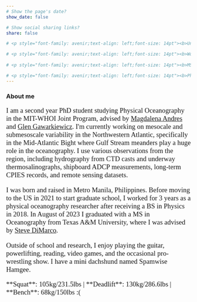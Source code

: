```yaml
---
# Show the page's date?
show_date: false

# Show social sharing links?
share: false

# <p style="font-family: avenir;text-align: left;font-size: 14pt"><b>Undergrad:</b> I was born and raised in the Philippines, specifically in Metro Manila. In 2018, I graduated from the National Institute of Physics of the University of the Philippines Diliman with a BS in Physics. For my undergraduate thesis, I worked in the Photonics Research Laboratory; a description of my research can be found <a href="https://ysabelwang.github.io/research/research_opticalencryption/" target="_blank">here</a>.

# <p style="font-family: avenir;text-align: left;font-size: 14pt"><b>Work as a research associate:</b> Afterwards, I worked for 3 years at the <a href="https://msi.upd.edu.ph" target="_blank">Marine Science Institute</a> as a research associate in the Physical Oceanography Laboratory, led by <a href="https://msi.upd.edu.ph/faculty/cesar-l-villanoy/" target="_blank">Cesar Villanoy</a>. I participated in a number of field surveys around the Philippines, working on research cruises, piloting autonomous vehicles, setting up HF radar, and developing numerical models. My major project involving <a href = "https://ysabelwang.github.io/research/research_connectivity/" target="_blank">harmful algal bloom dynamics</a> resulted in a <a href="https://ysabelwang.github.io/publication/punongbayan-2022-connections/" target="_blank">publication in the journal <i>Harmful Algae</i></a> of which I am second author.</p>
 
# <p style="font-family: avenir;text-align: left;font-size: 14pt"><b>MS in Texas A&M:</b> In 2021, I moved to the US to begin my MS Oceanography program at Texas A&M University with <a href="https://ocean.tamu.edu/people/profiles/faculty/dimarcosteve.html" target="_blank">Steve DiMarco</a> as my adviser. For two years I worked in the <a href="https://gerg.tamu.edu" target="_blank">Geochemical and Environmental Research Group</a> where I learned a great deal about operational oceanography. On top of being able to work directly and learn from the engineers and techs who work on the <a href = "https://tabs.gerg.tamu.edu/" target="_blank">TABS buoys</a> that monitor the coastal northwestern Gulf of Mexico, I also worked on the software and hardware integration of the university's Liquid Robotics WaveGlider SV3 as part of the <a href="https://oceanacidification.noaa.gov/funded-projects/ocean-acidification-interactions-in-the-gulf-of-mexico/" target="_blank">NOAA Ocean Acidification Program</a>. I was also able to participate in <a href="https://artsci.tamu.edu/news/2022/11/texas-aandm-scientists-keep-watch-as-acidification-threatens-flower-garden-banks-corals.html" target="_blank">research cruises where we deployed and recovered Teledyne Slocum Gliders</a>. After successfully defending my MS thesis on <a href="https://ysabelwang.github.io/research/research_winterstorm/" target="_blank">coastal dense water mass formation during the 2021 Texas winter storms</a>, I graduated in August of 2023. We are currently working on writing up this research.</p>

# <p style="font-family: avenir;text-align: left;font-size: 14pt"><b>PhD in MIT-WHOI JP:</b> In the fall of 2023, I started my PhD in Physical Oceanography at the MIT-WHOI Joint Program with <a href="https://www.whoi.edu/profile/mandres/" target="_blank">Magdalena Andres</a> and <a href="https://www.whoi.edu/science/PO/people/ggg/" target="_blank">Glen Gawarkiewicz</a> as my advisers. In my first two semesters, I have taken/have been taking courses at both MIT and WHOI on fluid dynamics, data analysis methods, large-scale physical oceanography, and computational ocean modelling. I've also been able to start on research, having presented my findings on a <a href="https://ysabelwang.github.io/research/research_wcrs/" target="_blank">Gulf Stream warm core ring</a> at the <a href="https://ysabelwang.github.io/conferences/conferences/202402_osm/" target="_blank">2024 Ocean Sciences Meeting</a>. I'm very interested in the mesoscale and submesoscale processes within the ring and their interactions/links with/to each other, and we continue to investigate these through various data sources.</p>
---
```


### About me ###

<p style="font-family: avenir;text-align: left;font-size: 14pt">I am a second year PhD student studying Physical Oceanography in the MIT-WHOI Joint Program, advised by <a href="https://www.whoi.edu/profile/mandres/" target="_blank">Magdalena Andres</a> and <a href="https://www.whoi.edu/science/PO/people/ggg/" target="_blank">Glen Gawarkiewicz</a>. I'm currently working on mesocale and submesoscale variability in the Northwestern Atlantic, specifically in the Mid-Atlantic Bight where Gulf Stream meanders play a huge role in the oceanography. I use various observations from the region, including hydrography from CTD casts and underway thermosalinographs, shipboard ADCP measurements, long-term CPIES records, and remote sensing datasets.</p>

<p style="font-family: avenir;text-align: left;font-size: 14pt">I was born and raised in Metro Manila, Philippines. Before moving to the US in 2021 to start graduate school, I worked for 3 years as a physical oceanography researcher after receiving a BS in Physics in 2018. In August of 2023 I graduated with a MS in Oceanography from Texas A&M University, where I was advised by  <a href="https://ocean.tamu.edu/people/profiles/faculty/dimarcosteve.html" target="_blank">Steve DiMarco</a>.</p>

 
<p style="font-family: avenir;text-align: left;font-size: 14pt">Outside of school and research, I enjoy playing the guitar, powerlifting, reading, video games, and the occasional pro-wrestling show. I have a mini dachshund named Spamwise Hamgee.</p>

<p style="font-family: avenir;text-align: left;font-size: 14pt">
**Squat**: 105kg/231.5lbs | **Deadlift**: 130kg/286.6lbs | **Bench**: 68kg/150lbs :( </p>




